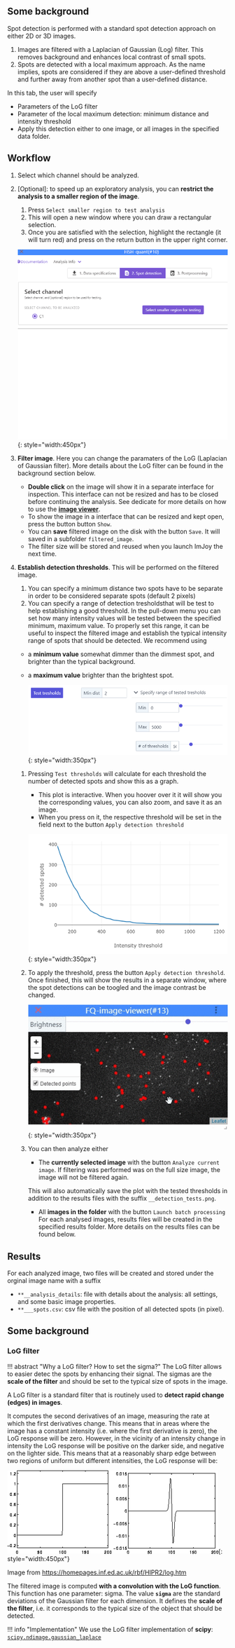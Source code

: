 ## Some background
Spot detection is performed with a standard spot detection approach on either 2D or 3D images.

1. Images are filtered with a Laplacian of Gaussian (Log) filter. This removes background and enhances local contrast of small spots. 
2. Spots are detected with a local maximum approach. As the name implies, spots are considered if they are above a user-defined threshold and further away from another spot than a user-defined distance. 

In this tab, the user will specify

* Parameters of the LoG filter
* Parameter of the local maximum detection: minimum distance and intensity threshold
* Apply this detection either to one image, or all images in the specified data folder. 

## Workflow
1. Select which channel should be analyzed.
2. [Optional]: to speed up an exploratory analysis, you can **restrict the analysis to a smaller region of the image**.
      1. Press `Select smaller region to test analysis`
      2. This will open a new window where you can draw a rectangular selection. 
      3. Once you are satisfied with the selection, highlight the rectangle (it will turn red) and press on the return button in the upper right corner. 
      
      ![fq-select-region.gif](img/fq-select-region.gif){: style="width:450px"}
      
3. **Filter image**. Here you can change the paramaters of the LoG (Laplacian of Gaussian filter). 
   More details about the LoG filter can be found in the background section below.
   
   * **Double click** on the image will show it in a separate interface for inspection. This interface can not be resized and has to be closed before continuing the analysis. See dedicate for more details on how to use the  [**image viewer**](fq-overview.md#image-viewer).
   * To show the image in a interface that can be resized and kept open, press the button button `Show`.
   * You can **save** filtered image on the disk with the button `Save`. It will saved in a subfolder `filtered_image`.
   * The filter size will be stored and reused when you launch ImJoy the next time.

4. **Establish detection thresholds**. This will be performed on the filtered image. 

    1. You can specify a minimum distance two spots have to be separate in order to be considered separate spots (default 2 pixels)
    2. You can specify a range of detection tresholdsthat will be test to help establishing a good threshold. In the pull-down menu you can set how many intensity values will be tested between the specified  minimum, maximum value. 
    To properly set this range, it can be useful to inspect the filtered image and 
    establish the typical intensity range of spots that should be detected. We recommend using 

    * a **minimum value** somewhat dimmer than the dimmest spot, and brighter than the typical background.  
    * a **maximum value** brighter than the brightest spot.

        ![fq-detection-thresholds.png](img/fq-detection-thresholds.png){: style="width:350px"}

    1. Pressing `Test thresholds` will calculate for each threshold the number
       of detected spots and show this as a graph. 
         * This plot is interactive. When you hoover over it
           it will show you the corresponding values, you can also zoom, and save it as an image. 
         * When you press on it, the respective threshold will be set
           in the field next to the button `Apply detection threshold`

        ![fq-detection-curve.png](img/fq-detection-curve.png){: style="width:350px"}
    
    2. To apply the threshold, press the button `Apply detection threshold`. Once finished, 
        this will show the results in a separate window, where the spot detections can be toogled and the 
        image contrast be changed. 

        ![fq-inspect-spots.gif](img/fq-inspect-spots.gif){: style="width:350px"}

    3. You can then analyze either
        * The **currently selected image** with the button `Analyze current image`. If filtering was performed was on the full size image, the image will not be filtered again. 
        
        This will also automatically save the plot with the tested thresholds in addition to the results files with the suffix `__detection_tests.png`.
        * All **images in the folder** with the button `Launch batch processing`
        For each analysed images, results files will be created in the specified results folder. 
        More details on the results files can be found below. 

## Results
For each analyzed image, two files will be created and stored under the orginal image name with a suffix

* `**__analysis_details`: file with details about the analysis: all settings, and some basic image properties.
* `**___spots.csv`: csv file with the position of all detected spots (in pixel). 

## Some background

### LoG filter

!!! abstract "Why a LoG filter? How to set the sigma?"
    The LoG filter allows to easier detec the spots by enhancing their signal. The sigmas are the
    **scale of the filter** and should be set to the typical size of spots in the image.

A LoG filter is a standard filter that is routinely used to **detect rapid change (edges) in images**. 

It computes the second derivatives of an image, measuring the rate at which the first derivatives change.
This means that in areas where the image has a constant intensity (i.e. where the first derivative is zero), the LoG response will be zero. However, in the vicinity of an intensity change in intensity the LoG response will be positive on the darker side, and negative on the lighter side. This means that at a reasonably sharp edge between two regions of uniform but different intensities, the LoG response will be:

![fq-select-region.gif](img/logresp.gif){: style="width:450px"}

Image from https://homepages.inf.ed.ac.uk/rbf/HIPR2/log.htm

The filtered image is computed **with a convolution with the LoG function**. This function has one parameter: sigma. The value **`sigma`** are the standard deviations of the Gaussian filter for each dimension. It defines the **scale of the filter**, i.e. it corresponds to the typical size of the object that should be detected.

!!! info "Implementation"
    We use the LoG filter implementation of **scipy**: [`scipy.ndimage.gaussian_laplace`](https://docs.scipy.org/doc/scipy/reference/generated/scipy.ndimage.gaussian_laplace.html)

